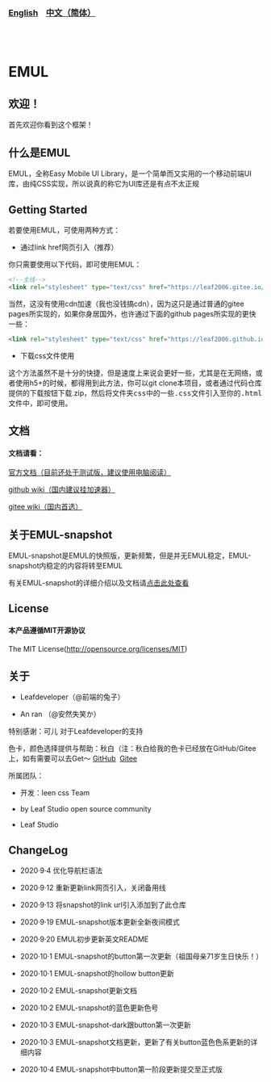 ### <a href="README_en.md">English</a>&nbsp;&nbsp;&nbsp;&nbsp;<a href="README.md">中文（简体）</a>

<br /><br />

# EMUL

## 欢迎！

首先欢迎你看到这个框架！

## 什么是EMUL

EMUL，全称Easy Mobile UI Library，是一个简单而又实用的一个移动前端UI库，由纯CSS实现，所以说真的称它为UI库还是有点不太正规

## Getting Started

若要使用EMUL，可使用两种方式：

- 通过link href网页引入（推荐）

你只需要使用以下代码，即可使用EMUL：

```html
<!--主线-->
<link rel="stylesheet" type="text/css" href="https://leaf2006.gitee.io/emul/input/emul.min.css">
```

当然，这没有使用cdn加速（我也没钱搞cdn），因为这只是通过普通的gitee pages所实现的，如果你身居国外，也许通过下面的github pages所实现的更快一些：

```html
<link rel="stylesheet" type="text/css" href="https://leaf2006.github.io/EMUL/input/emul.min.css">
```

- 下载css文件使用

这个方法虽然不是十分的快捷，但是速度上来说会更好一些，尤其是在无网络，或者使用h5+的时候，都得用到此方法，你可以git clone本项目，或者通过代码仓库提供的下载按钮下载.zip，然后将<kbd>文件夹css</kbd>中的一些<kbd>.css</kbd>文件引入至你的<kbd>.html</kbd>文件中，即可使用。

## 文档

#### 文档请看：

<a href="https://leaf2006.gitee.io/emul-webside/doc/home.html">官方文档（目前还处于测试版，建议使用电脑阅读）</a>

<a href="https://github.com/leaf2006/EMUL/wiki">github wiki（国内建议挂加速器）</a>

<a href="https://gitee.com/leaf2006/EMUL/wikis">gitee wiki（国内首选）</a>

## 关于EMUL-snapshot

EMUL-snapshot是EMUL的快照版，更新频繁，但是并无EMUL稳定，EMUL-snapshot内稳定的内容将转至EMUL

有关EMUL-snapshot的详细介绍以及文档请<a href="emul-snapshot-doc.md">点击此处查看</a>

## License

#### 本产品遵循MIT开源协议

The MIT License(http://opensource.org/licenses/MIT)


## 关于

- Leafdeveloper（@前端的兔子）

- An ran （@安然失笑か）

特别感谢：可儿 对于Leafdeveloper的支持

色卡，颜色选择提供与帮助：秋白（注：秋白给我的色卡已经放在GitHub/Gitee上，如有需要可以去Get～ <a href="https://github.com/leaf2006/qiu-bai-s-Color-Card">GitHub</a>&nbsp;&nbsp;<a href="https://gitee.com/leaf2006/qiu-bai-s-Color-Card">Gitee</a>

所属团队：

- 开发：leen css Team

- by Leaf Studio open source community

- Leaf Studio

## ChangeLog

- 2020·9·4 优化导航栏语法

- 2020·9·12 重新更新link网页引入，关闭备用线

- 2020·9·13 将snapshot的link url引入添加到了此仓库

- 2020·9·19 EMUL-snapshot版本更新全新夜间模式

- 2020·9·20 EMUL初步更新英文README

- 2020·10·1 EMUL-snapshot的button第一次更新（祖国母亲71岁生日快乐！）

- 2020·10·1 EMUL-snapshot的hollow button更新

- 2020·10·2 EMUL-snapshot更新文档

- 2020·10·2 EMUL-snapshot的蓝色更新色号

- 2020·10·3 EMUL-snapshot-dark跟button第一次更新

- 2020·10·3 EMUL-snapshot文档更新，更新了有关button蓝色色系更新的详细内容

- 2020·10·4 EMUL-snapshot中button第一阶段更新提交至正式版